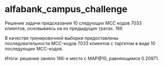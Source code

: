 # alfabank_campus_challenge
Решение задачи предсказания 10 следующих MCC кодов 7033 клиентов, основываясь на их предыдущих тратах. 166

В качестве тренировочной выборки предоставлены последовательности MCC-кодов  7033 клиентов с таргетом в виде 10 последующих MCC-кодов.

Итоги: решение заняло 166-е место с MAP@10, равняющимся 0.20971.

